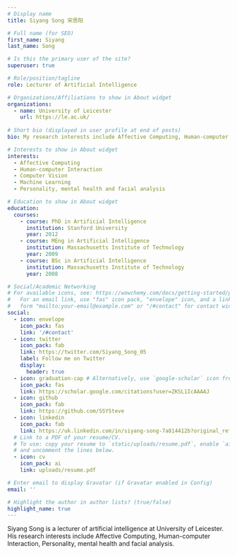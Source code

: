```yaml
---
# Display name
title: Siyang Song 宋思阳

# Full name (for SEO)
first_name: Siyang
last_name: Song

# Is this the primary user of the site?
superuser: true

# Role/position/tagline
role: Lecturer of Artificial Intelligence

# Organizations/Affiliations to show in About widget
organizations:
  - name: University of Leicester
    url: https://le.ac.uk/
    
# Short bio (displayed in user profile at end of posts)
bio: My research interests include Affective Computing, Human-computer Interaction, Personality, mental health and facial analysis.

# Interests to show in About widget
interests:
  - Affective Computing
  - Human-computer Interaction
  - Computer Vision
  - Machine Learning
  - Personality, mental health and facial analysis

# Education to show in About widget
education:
  courses:
    - course: PhD in Artificial Intelligence
      institution: Stanford University
      year: 2012
    - course: MEng in Artificial Intelligence
      institution: Massachusetts Institute of Technology
      year: 2009
    - course: BSc in Artificial Intelligence
      institution: Massachusetts Institute of Technology
      year: 2008

# Social/Academic Networking
# For available icons, see: https://wowchemy.com/docs/getting-started/page-builder/#icons
#   For an email link, use "fas" icon pack, "envelope" icon, and a link in the
#   form "mailto:your-email@example.com" or "/#contact" for contact widget.
social:
  - icon: envelope
    icon_pack: fas
    link: '/#contact'
  - icon: twitter
    icon_pack: fab
    link: https://twitter.com/Siyang_Song_05
    label: Follow me on Twitter
    display:
      header: true
  - icon: graduation-cap # Alternatively, use `google-scholar` icon from `ai` icon pack
    icon_pack: fas
    link: https://scholar.google.com/citations?user=ZKSL1IcAAAAJ
  - icon: github
    icon_pack: fab
    link: https://github.com/SSYSteve
  - icon: linkedin
    icon_pack: fab
    link: https://uk.linkedin.com/in/siyang-song-7a814412b?original_referer=https%3A%2F%2Fwww.google.com.hk%2F
  # Link to a PDF of your resume/CV.
  # To use: copy your resume to `static/uploads/resume.pdf`, enable `ai` icons in `params.yaml`,
  # and uncomment the lines below.
  - icon: cv
    icon_pack: ai
    link: uploads/resume.pdf

# Enter email to display Gravatar (if Gravatar enabled in Config)
email: ''

# Highlight the author in author lists? (true/false)
highlight_name: true
---
```


Siyang Song is a lecturer of artificial intelligence at University of Leicester. His research interests include Affective Computing, Human-computer Interaction, Personality, mental health and facial analysis.
